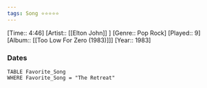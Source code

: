 ```yaml
---
tags: Song ⭐⭐⭐⭐⭐ 
---
```

[Time:: 4:46]
[Artist:: [[Elton John]] ]
[Genre:: Pop Rock]
[Played:: 9]
[Album:: [[Too Low For Zero (1983)]]]
[Year:: 1983]
### Dates
````dataview
TABLE Favorite_Song
WHERE Favorite_Song = "The Retreat"
````